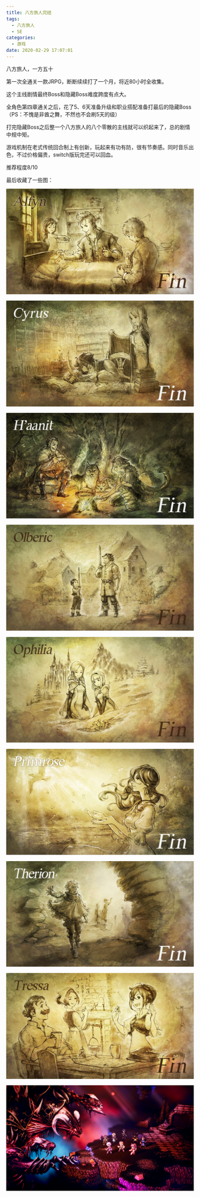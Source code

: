 ```yaml
---
title: 八方旅人完结
tags:
  - 八方旅人
  - SE
categories:
  - 游戏
date: 2020-02-29 17:07:01
---
```



八方旅人，一方五十

第一次全通关一款JRPG，断断续续打了一个月，将近80小时全收集。

这个主线剧情最终Boss和隐藏Boss难度跨度有点大。

全角色第四章通关之后，花了5、6天准备升级和职业搭配准备打最后的隐藏Boss（PS：不愧是非酋之舞，不然也不会刷5天的级）

打完隐藏Boss之后整一个八方旅人的八个零散的主线就可以织起来了，总的剧情中规中矩。

游戏机制在老式传统回合制上有创新，玩起来有功有防，很有节奏感。同时音乐出色，不过价格偏贵，switch版玩完还可以回血。

推荐程度8/10

<!-- more -->

最后收藏了一些图：

![](octopath-traveler/alfyn.jpg)

![](octopath-traveler/cyrus.jpg)

![](octopath-traveler/haannit.jpg)

![](octopath-traveler/olberic.jpg)

![](octopath-traveler/ophilia.jpg)

![](octopath-traveler/primrose.jpg)

![](octopath-traveler/therion.jpg)

![](octopath-traveler/tressa.jpg)

![](octopath-traveler/boss.jpg)